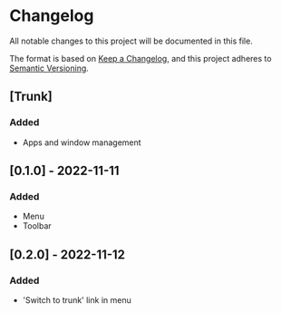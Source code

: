 # Changelog

All notable changes to this project will be documented in this file.

The format is based on [Keep a Changelog](https://keepachangelog.com/en/1.0.0/),
and this project adheres to [Semantic Versioning](https://semver.org/spec/v2.0.0.html).

## [Trunk]

### Added

- Apps and window management

## [0.1.0] - 2022-11-11

### Added

- Menu
- Toolbar

## [0.2.0] - 2022-11-12

### Added

- 'Switch to trunk' link in menu
